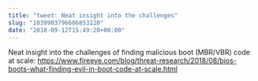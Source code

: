 ```yaml
---
title: "tweet: Neat insight into the challenges"
slug: "1039903796606853120"
date: "2018-09-12T15:49:20+00:00"
---
```

Neat insight into the challenges of finding malicious boot (MBR/VBR) code at scale: https://www.fireeye.com/blog/threat-research/2018/08/bios-boots-what-finding-evil-in-boot-code-at-scale.html